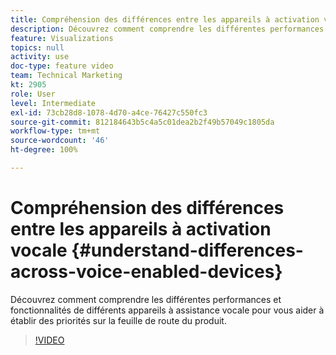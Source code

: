 ```yaml
---
title: Compréhension des différences entre les appareils à activation vocale
description: Découvrez comment comprendre les différentes performances et fonctionnalités de différents appareils à assistance vocale pour vous aider à établir des priorités sur la feuille de route du produit.
feature: Visualizations
topics: null
activity: use
doc-type: feature video
team: Technical Marketing
kt: 2905
role: User
level: Intermediate
exl-id: 73cb28d8-1078-4d70-a4ce-76427c550fc3
source-git-commit: 812184643b5c4a5c01dea2b2f49b57049c1805da
workflow-type: tm+mt
source-wordcount: '46'
ht-degree: 100%

---
```


# Compréhension des différences entre les appareils à activation vocale {#understand-differences-across-voice-enabled-devices}

Découvrez comment comprendre les différentes performances et fonctionnalités de différents appareils à assistance vocale pour vous aider à établir des priorités sur la feuille de route du produit.

>[!VIDEO](https://video.tv.adobe.com/v/27225/?quality=12&learn=on)
